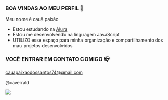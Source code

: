 ### BOA VINDAS AO MEU PERFIL 💙

Meu nome é cauã paixão

- Estou estudando na [Alura](https://www.alura.com.br)
- Estou me desenvolvendo na linguagem JavaScript
- UTILIZO esse espaço para minha organização e compartilhamento dos mau projetos desenvolvidos

### VOCÊ ENTRAR EM CONTATO COMIGO 📪

cauapaixaodossantos74@gmail.com

@caveirald

![](https://media1.tenor.com/m/fnguVbzMaakAAAAC/psl-dancing-psl.gif)
